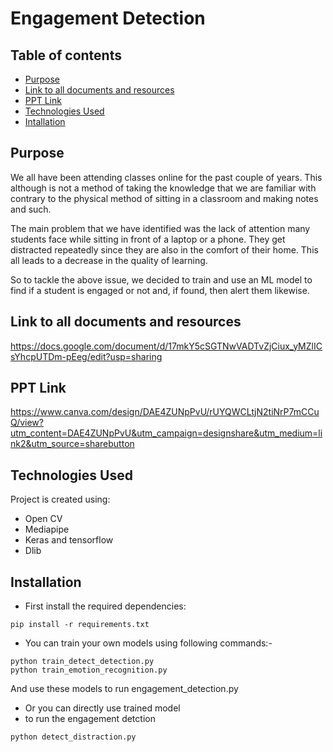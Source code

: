 # Engagement Detection

## Table of contents
* [Purpose](#purpose)
* [Link to all documents and resources](#link-to-all-documents-and-resources)
* [PPT Link](#ppt-link)
* [Technologies Used](#technologies-used)
* [Intallation](#installation)

## Purpose
We all have been attending classes online for the past couple of years. This although is not a method of taking the knowledge that we are familiar with contrary to the physical method of sitting in a classroom and making notes and such. 

The main problem that we have identified was the lack of attention many students face while sitting in front of a laptop or a phone. They get distracted repeatedly since they are also in the comfort of their home. This all leads to a decrease in the quality of learning.

So to tackle the above issue, we decided to train and use an ML model to find if a student is engaged or not and, if found, then alert them likewise.
	
## Link to all documents and resources
https://docs.google.com/document/d/17mkY5cSGTNwVADTvZjCiux_yMZlICsYhcpUTDm-pEeg/edit?usp=sharing
## PPT Link
https://www.canva.com/design/DAE4ZUNpPvU/rUYQWCLtjN2tiNrP7mCCuQ/view?utm_content=DAE4ZUNpPvU&utm_campaign=designshare&utm_medium=link2&utm_source=sharebutton
## Technologies Used

Project is created using:
* Open CV
* Mediapipe
* Keras and tensorflow
* Dlib

## Installation
* First install the required dependencies:

```
pip install -r requirements.txt
```

* You can train your own models using following commands:-

```
python train_detect_detection.py
python train_emotion_recognition.py
```

And use these models to run engagement_detection.py

* Or you can directly use trained model
* to run the engagement detction
```
python detect_distraction.py
```


